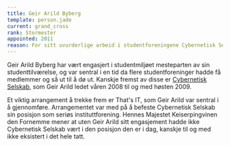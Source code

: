 ```yaml
---
title: Geir Arild Byberg
template: person.jade
current: grand_cross
rank: Stormester
appointed: 2011
reason: For sitt uvurderlige arbeid i studentforeningene Cybernetisk Selskab og Mikro tildeles Geir Arild Byberg graden Stormester av Hennes Majestet Keiserpingvinen den Fornemmes orden.
---
```


Geir Arild Byberg har vært engasjert i studentmiljøet mesteparten av sin studenttilværelse, og var sentral i en tid da flere studentforeninger hadde få medlemmer og så ut til å dø ut. Kanskje fremst av disse er [Cybernetisk Selskab](http://cyb.no/), som Geir Arild ledet våren 2008 til og med høsten 2009.

Et viktig arrangement å trekke frem er That's IT, som Geir Arild var sentral i å gjennomføre. Arrangementet var med på å befeste Cybernetisk Selskab sin posisjon som seriøs instituttforening. Hennes Majestet Keiserpingvinen den Fornemme mener at uten Geir Arild sitt engasjement hadde ikke Cybernetisk Selskab vært i den posisjon den er i dag, kanskje til og med ikke eksistert i det hele tatt.
